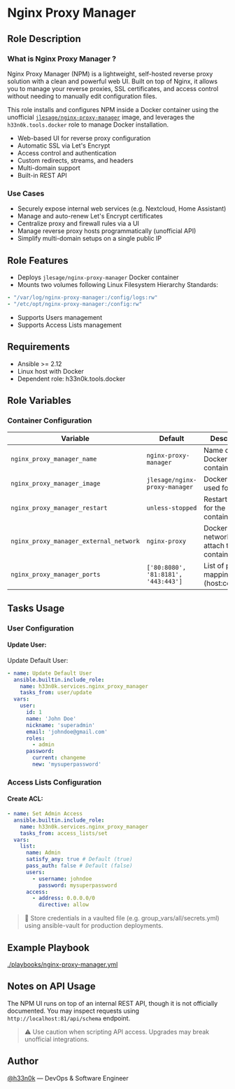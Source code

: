 # Nginx Proxy Manager

## Role Description

### What is Nginx Proxy Manager ?

Nginx Proxy Manager (NPM) is a lightweight, self-hosted reverse proxy solution with a clean and powerful web UI. Built on top of Nginx, it allows you to manage your reverse proxies, SSL certificates, and access control without needing to manually edit configuration files.

This role installs and configures NPM inside a Docker container using the unofficial [`jlesage/nginx-proxy-manager`](https://hub.docker.com/r/jlesage/nginx-proxy-manager) image, and leverages the `h33n0k.tools.docker` role to manage Docker installation.

- Web-based UI for reverse proxy configuration
- Automatic SSL via Let's Encrypt
- Access control and authentication
- Custom redirects, streams, and headers
- Multi-domain support
- Built-in REST API

### Use Cases

- Securely expose internal web services (e.g. Nextcloud, Home Assistant)
- Manage and auto-renew Let's Encrypt certificates
- Centralize proxy and firewall rules via a UI
- Manage reverse proxy hosts programmatically (unofficial API)
- Simplify multi-domain setups on a single public IP

## Role Features

- Deploys `jlesage/nginx-proxy-manager` Docker container
- Mounts two volumes following Linux Filesystem Hierarchy Standards:
```yaml
- "/var/log/nginx‑proxy‑manager:/config/logs:rw"
- "/etc/opt/nginx‑proxy‑manager:/config:rw"
```
- Supports Users management
- Supports Access Lists management

## Requirements
- Ansible >= 2.12
- Linux host with Docker
- Dependent role: h33n0k.tools.docker

## Role Variables

### Container Configuration

| Variable                               | Default                             | Description                                     |
| -------------------------------------- | ----------------------------------- | ----------------------------------------------- |
| `nginx_proxy_manager_name`             | `nginx-proxy-manager`               | Name of the Docker container                    |
| `nginx_proxy_manager_image`            | `jlesage/nginx-proxy-manager`       | Docker image used for NPM                       |
| `nginx_proxy_manager_restart`          | `unless-stopped`                    | Restart policy for the container                |
| `nginx_proxy_manager_external_network` | `nginx-proxy`                       | Docker external network to attach the container |
| `nginx_proxy_manager_ports`            | `['80:8080', '81:8181', '443:443']` | List of port mappings (host\:container)         |

## Tasks Usage

### User Configuration

#### Update User:
Update Default User:

```yaml
- name: Update Default User
  ansible.builtin.include_role:
    name: h33n0k.services.nginx_proxy_manager
    tasks_from: user/update
  vars:
    user:
      id: 1
      name: 'John Doe'
      nickname: 'superadmin'
      email: 'johndoe@gmail.com'
      roles:
        - admin
      password:
        current: changeme
        new: 'mysuperpassword'
```

### Access Lists Configuration

#### Create ACL:
```yaml
- name: Set Admin Access
  ansible.builtin.include_role:
    name: h33n0k.services.nginx_proxy_manager
    tasks_from: access_lists/set
  vars:
    list:
      name: Admin
      satisfy_any: true # Default (true)
      pass_auth: false # Default (false)
      users:
        - username: johndoe
          password: mysuperpassword
      access:
        - address: 0.0.0.0/0
          directive: allow
```

> 🔐 Store credentials in a vaulted file (e.g. group_vars/all/secrets.yml) using ansible-vault for production deployments.

## Example Playbook
[./playbooks/nginx-proxy-manager.yml](/playbooks/nginx-proxy-manager.yml)

## Notes on API Usage
The NPM UI runs on top of an internal REST API, though it is not officially documented.
You may inspect requests using `http://localhost:81/api/schema` endpoint.
> ⚠️ Use caution when scripting API access. Upgrades may break unofficial integrations.

## Author

[@h33n0k](https://github.com/h33n0k) — DevOps & Software Engineer
